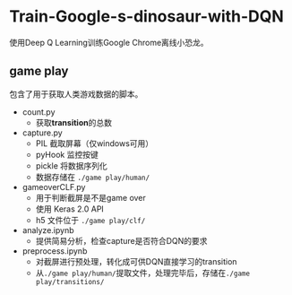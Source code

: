 # Train-Google-s-dinosaur-with-DQN
使用Deep Q Learning训练Google Chrome离线小恐龙。

## game play
包含了用于获取人类游戏数据的脚本。

+ count.py
  - 获取**transition**的总数
+ capture.py
  - PIL 截取屏幕（仅windows可用）
  - pyHook 监控按键
  - pickle 将数据序列化
  - 数据存储在 `./game play/human/`
+ gameoverCLF.py
  - 用于判断截屏是不是game over
  - 使用 Keras 2.0 API 
  - h5 文件位于 `./game play/clf/`
+ analyze.ipynb
  - 提供简易分析，检查capture是否符合DQN的要求
+ preprocess.ipynb
  - 对截屏进行预处理，转化成可供DQN直接学习的transition
  - 从`./game play/human/`提取文件，处理完毕后，存储在`./game play/transitions/`
